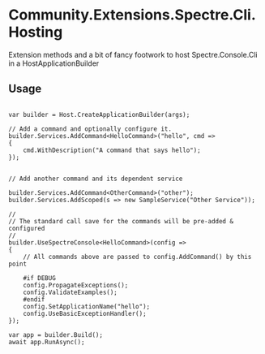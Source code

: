 # Community.Extensions.Spectre.Cli.Hosting

Extension methods and a bit of fancy footwork to host Spectre.Console.Cli in a HostApplicationBuilder

## Usage

```

var builder = Host.CreateApplicationBuilder(args);

// Add a command and optionally configure it.
builder.Services.AddCommand<HelloCommand>("hello", cmd =>
{
    cmd.WithDescription("A command that says hello");
});


// Add another command and its dependent service

builder.Services.AddCommand<OtherCommand>("other");
builder.Services.AddScoped(s => new SampleService("Other Service"));

//
// The standard call save for the commands will be pre-added & configured
//
builder.UseSpectreConsole<HelloCommand>(config =>
{
    // All commands above are passed to config.AddCommand() by this point

    #if DEBUG
    config.PropagateExceptions();
    config.ValidateExamples();
    #endif
    config.SetApplicationName("hello");
    config.UseBasicExceptionHandler();
});

var app = builder.Build();
await app.RunAsync();
```
